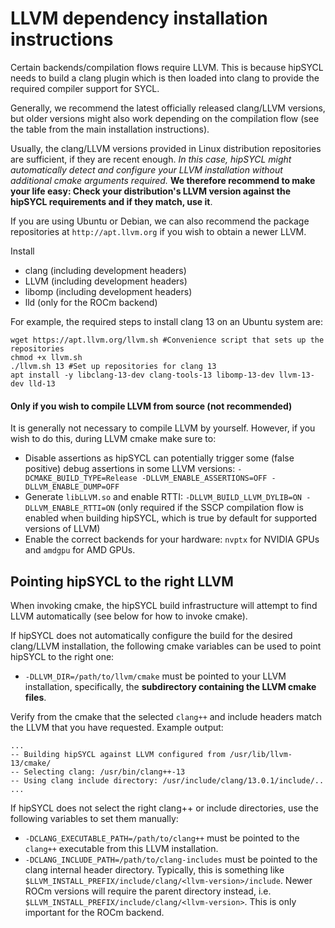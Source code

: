 # LLVM dependency installation instructions

Certain backends/compilation flows require LLVM. This is because hipSYCL needs to build a clang plugin which is then loaded into clang to provide the required compiler support for SYCL.

Generally, we recommend the latest officially released clang/LLVM versions, but older versions might also work depending on the compilation flow (see the table from the main installation instructions).

Usually, the clang/LLVM versions provided in Linux distribution repositories are sufficient, if they are recent enough. 
*In this case, hipSYCL might automatically detect and configure your LLVM installation without additional cmake arguments required.* **We therefore recommend to make your life easy: Check your distribution's LLVM version against the hipSYCL requirements and if they match, use it**.

If you are using Ubuntu or Debian, we can also recommend the package repositories at `http://apt.llvm.org` if you wish to obtain a newer LLVM.

Install
* clang (including development headers)
* LLVM (including development headers)
* libomp (including development headers)
* lld (only for the ROCm backend)

For example, the required steps to install clang 13 on an Ubuntu system are:
```
wget https://apt.llvm.org/llvm.sh #Convenience script that sets up the repositories
chmod +x llvm.sh
./llvm.sh 13 #Set up repositories for clang 13
apt install -y libclang-13-dev clang-tools-13 libomp-13-dev llvm-13-dev lld-13
```

#### Only if you wish to compile LLVM from source (not recommended)

It is generally not necessary to compile LLVM by yourself. However, if you wish to do this, during LLVM cmake make sure to:

- Disable assertions as hipSYCL can potentially trigger some (false positive) debug assertions in some LLVM versions: `-DCMAKE_BUILD_TYPE=Release -DLLVM_ENABLE_ASSERTIONS=OFF -DLLVM_ENABLE_DUMP=OFF` 
- Generate `libLLVM.so` and enable RTTI: `-DLLVM_BUILD_LLVM_DYLIB=ON -DLLVM_ENABLE_RTTI=ON` (only required if the SSCP compilation flow is enabled when building hipSYCL, which is true by default for supported versions of LLVM)
- Enable the correct backends for your hardware: `nvptx` for NVIDIA GPUs and `amdgpu` for AMD GPUs.

## Pointing hipSYCL to the right LLVM

When invoking cmake, the hipSYCL build infrastructure will attempt to find LLVM automatically (see below for how to invoke cmake).

If hipSYCL does not automatically configure the build for the desired clang/LLVM installation, the following cmake variables can be used to point hipSYCL to the right one:
* `-DLLVM_DIR=/path/to/llvm/cmake` must be pointed to your LLVM installation, specifically, the **subdirectory containing the LLVM cmake files**. 

Verify from the cmake that the selected `clang++` and include headers match the LLVM that you have requested. Example output:
```
...
-- Building hipSYCL against LLVM configured from /usr/lib/llvm-13/cmake/
-- Selecting clang: /usr/bin/clang++-13
-- Using clang include directory: /usr/include/clang/13.0.1/include/..
...
```

If hipSYCL does not select the right clang++ or include directories, use the following variables to set them manually:


* `-DCLANG_EXECUTABLE_PATH=/path/to/clang++` must be pointed to the `clang++` executable from this LLVM installation.
* `-DCLANG_INCLUDE_PATH=/path/to/clang-includes` must be pointed to the clang internal header directory. Typically, this is something like `$LLVM_INSTALL_PREFIX/include/clang/<llvm-version>/include`. Newer ROCm versions will require the parent directory instead, i.e. `$LLVM_INSTALL_PREFIX/include/clang/<llvm-version>`. This is only important for the ROCm backend.
